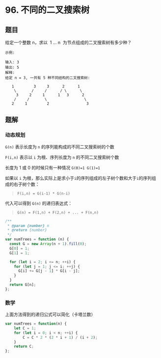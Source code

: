 # 96. 不同的二叉搜索树

## 题目

给定一个整数 n，求以  1 ... n  为节点组成的二叉搜索树有多少种？

```
示例:

输入: 3
输出: 5
解释:
给定 n = 3, 一共有 5 种不同结构的二叉搜索树:

   1         3     3      2      1
    \       /     /      / \      \
     3     2     1      1   3      2
    /     /       \                 \
   2     1         2                 3
```

## 题解

### 动态规划

`G(n)` 表示长度为 `n` 的序列能构成的不同二叉搜索树的个数

`F(i,n)` 表示以 `i` 为根、序列长度为 `n` 的不同二叉搜索树个数

长度为 1 或 0 的时候只有一种情况
`G(0)=1 G(1)=1`

如果以 `i` 为根，那么实际上是求小于`i`的序列组成的左子树个数和大于`i`的序列组成的右子树个数：

> `F(i,n) = G(i-1) * G(n-i)`

代入可以得到 `G(n)` 的递归表达式：

> `G(n) = F(1,n) + F(2,n) + ... + F(n,n)`

```JavaScript
/**
 * @param {number} n
 * @return {number}
 */
var numTrees = function (n) {
  const G = new Array(n + 1).fill(0);
  G[0] = 1;
  G[1] = 1;

  for (let i = 2; i <= n; ++i) {
    for (let j = 1; j <= i; ++j) {
      G[i] += G[j - 1] * G[i - j];
    }
  }
  return G[n];
};

```

### 数学

上面方法得到的递归公式可以简化（卡塔兰数）

```JavaScript
var numTrees = function(n) {
    let C = 1;
    for (let i = 0; i < n; ++i) {
        C = C * 2 * (2 * i + 1) / (i + 2);
    }
    return C;
};

```
